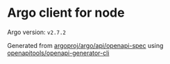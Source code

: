 # Argo client for node

Argo version: `v2.7.2`

Generated from [argoproj/argo/api/openapi-spec](https://github.com/argoproj/argo/blob/master/api/openapi-spec/swagger.json)
using [openapitools/openapi-generator-cli](https://github.com/openapitools/openapi-generator-cli)
